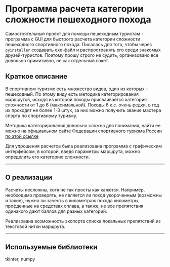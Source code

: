 # Программа расчета категории сложности пешеходного похода

Самостоятельный проект для помощи пешеходным туристам - программа с GUI для быстрого расчета категории сложности пешеходного спортивного похода. Писалась для того, чтобы через `pyinstaller` создавать exe-файл и распространять его среди знакомых друзей-туристов. Поэтому прошу строго не судить, организовано все довольно примитивно, не как отдельный пакет.

## Краткое описание

В спортивном туризме есть множество видов, один из которых - пешеходный. По этому виду есть методика категорирования маршрутов, исходя из которой походы присваивается категория сложности от 1 до 6 (максимальной). Походы 6 к.с. очень редки, в год их проходят не более 1-3 штук, за них можно получить звание мастера спорта по спортивному туризму.

Методика категорирования довольно сложна для понимания, найти ее можно на официальном сайте Федерации спортивного туризма России [по этой ссылке](https://tssr.ru/files/materials/2152/web%c8%f2%ee%e3%cc%e5%f2%ee%e4%e8%ea%e0_%ea%e0%f2%e5%e3%ee%f0%e8%f0%ee%e2%e0%ed%e8%ff_%ef%e5%f8%e5%f5%ee%e4%ed%fb%f5_%ec%e0%f0%f8%f0%f3%f2%ee%e2_2017-2018+++.pdf)

Для упрощения расчетов была реализована программа с графическим интерфейсом, в которой, введя параметры маршрута, можно определить его категорию сложности.

---

## О реализации

Расчеты несложны, хотя не так просты как кажется. Например, необходимо проверять, не является ли поход укороченным (возможны и такие), нужно ли зачесть в километраж похода километры, профденные на средствах сплава, а также, не все препятствия одинакого дают баллов для разных категорий.

Реализована возможность экспорта списка локальных препятствий из текстовой нитки маршрута.

---

## Используемые библиотеки

tkinter, numpy
